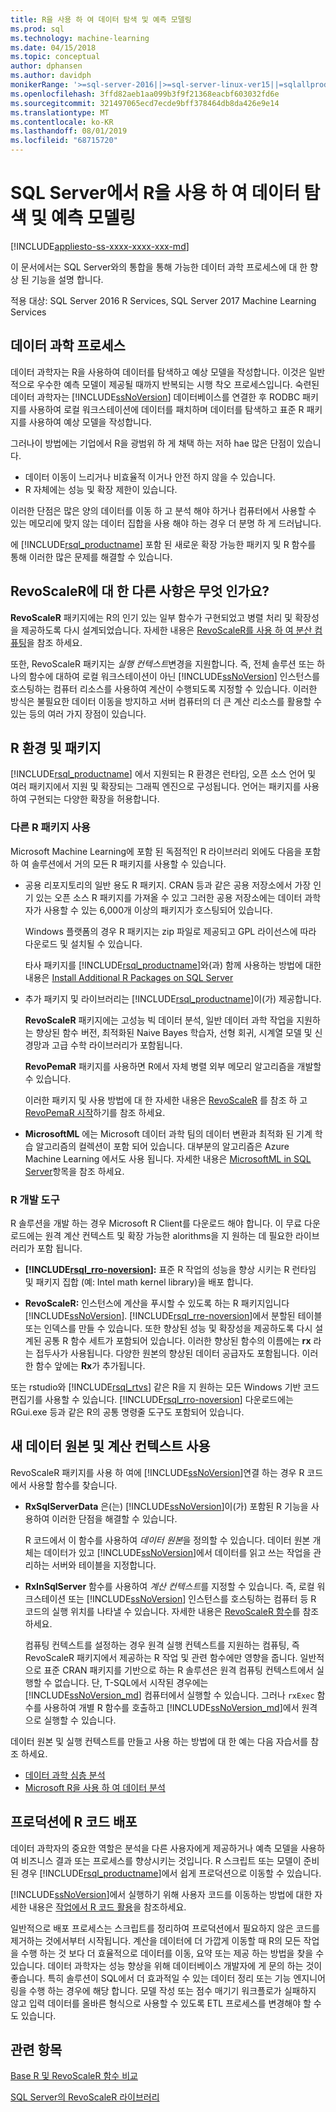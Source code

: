 ```yaml
---
title: R을 사용 하 여 데이터 탐색 및 예측 모델링
ms.prod: sql
ms.technology: machine-learning
ms.date: 04/15/2018
ms.topic: conceptual
author: dphansen
ms.author: davidph
monikerRange: '>=sql-server-2016||>=sql-server-linux-ver15||=sqlallproducts-allversions'
ms.openlocfilehash: 3ffd82aeb1aa099b3f9f21368eacbf603032fd6e
ms.sourcegitcommit: 321497065ecd7ecde9bff378464db8da426e9e14
ms.translationtype: MT
ms.contentlocale: ko-KR
ms.lasthandoff: 08/01/2019
ms.locfileid: "68715720"
---
```

# <a name="data-exploration-and-predictive-modeling-with-r-in-sql-server"></a>SQL Server에서 R을 사용 하 여 데이터 탐색 및 예측 모델링
[!INCLUDE[appliesto-ss-xxxx-xxxx-xxx-md](../../includes/appliesto-ss-xxxx-xxxx-xxx-md.md)]

이 문서에서는 SQL Server와의 통합을 통해 가능한 데이터 과학 프로세스에 대 한 향상 된 기능을 설명 합니다.

적용 대상: SQL Server 2016 R Services, SQL Server 2017 Machine Learning Services

## <a name="the-data-science-process"></a>데이터 과학 프로세스

데이터 과학자는 R을 사용하여 데이터를 탐색하고 예상 모델을 작성합니다. 이것은 일반적으로 우수한 예측 모델이 제공될 때까지 반복되는 시행 착오 프로세스입니다. 숙련된 데이터 과학자는 [!INCLUDE[ssNoVersion](../../includes/ssnoversion-md.md)] 데이터베이스를 연결한 후 RODBC 패키지를 사용하여 로컬 워크스테이션에 데이터를 패치하며 데이터를 탐색하고 표준 R 패키지를 사용하여 예상 모델을 작성합니다.

그러나이 방법에는 기업에서 R을 광범위 하 게 채택 하는 저하 hae 많은 단점이 있습니다. 

+ 데이터 이동이 느리거나 비효율적 이거나 안전 하지 않을 수 있습니다.
+ R 자체에는 성능 및 확장 제한이 있습니다.

이러한 단점은 많은 양의 데이터를 이동 하 고 분석 해야 하거나 컴퓨터에서 사용할 수 있는 메모리에 맞지 않는 데이터 집합을 사용 해야 하는 경우 더 분명 하 게 드러납니다.

에 [!INCLUDE[rsql_productname](../../includes/rsql-productname-md.md)] 포함 된 새로운 확장 가능한 패키지 및 R 함수를 통해 이러한 많은 문제를 해결할 수 있습니다. 

## <a name="whats-different-about-revoscaler"></a>RevoScaleR에 대 한 다른 사항은 무엇 인가요?

**RevoScaleR** 패키지에는 R의 인기 있는 일부 함수가 구현되었고 병렬 처리 및 확장성을 제공하도록 다시 설계되었습니다. 자세한 내용은 [RevoScaleR를 사용 하 여 분산 컴퓨팅](https://docs.microsoft.com/machine-learning-server/r/how-to-revoscaler-distributed-computing)을 참조 하세요.

또한, RevoScaleR 패키지는 *실행 컨텍스트*변경을 지원합니다. 즉, 전체 솔루션 또는 하나의 함수에 대하여 로컬 워크스테이션이 아닌 [!INCLUDE[ssNoVersion](../../includes/ssnoversion-md.md)] 인스턴스를 호스팅하는 컴퓨터 리소스를 사용하여 계산이 수행되도록 지정할 수 있습니다. 이러한 방식은 불필요한 데이터 이동을 방지하고 서버 컴퓨터의 더 큰 계산 리소스를 활용할 수 있는 등의 여러 가지 장점이 있습니다.

## <a name="r-environment-and-packages"></a>R 환경 및 패키지

[!INCLUDE[rsql_productname](../../includes/rsql-productname-md.md)] 에서 지원되는 R 환경은 런타임, 오픈 소스 언어 및 여러 패키지에서 지원 및 확장되는 그래픽 엔진으로 구성됩니다. 언어는 패키지를 사용하여 구현되는 다양한 확장을 허용합니다.  

### <a name="using-other-r-packages"></a>다른 R 패키지 사용

Microsoft Machine Learning에 포함 된 독점적인 R 라이브러리 외에도 다음을 포함 하 여 솔루션에서 거의 모든 R 패키지를 사용할 수 있습니다.

+ 공용 리포지토리의 일반 용도 R 패키지. CRAN 등과 같은 공용 저장소에서 가장 인기 있는 오픈 소스 R 패키지를 가져올 수 있고 그러한 공용 저장소에는 데이터 과학자가 사용할 수 있는 6,000개 이상의 패키지가 호스팅되어 있습니다.
  
  Windows 플랫폼의 경우 R 패키지는 zip 파일로 제공되고 GPL 라이선스에 따라 다운로드 및 설치될 수 있습니다.  
  
  타사 패키지를 [!INCLUDE[rsql_productname](../../includes/rsql-productname-md.md)]와(과) 함께 사용하는 방법에 대한 내용은 [Install Additional R Packages on SQL Server](../../advanced-analytics/r/install-additional-r-packages-on-sql-server.md)  
  
+ 추가 패키지 및 라이브러리는 [!INCLUDE[rsql_productname](../../includes/rsql-productname-md.md)]이(가) 제공합니다.   
  
     **RevoScaleR** 패키지에는 고성능 빅 데이터 분석, 일반 데이터 과학 작업을 지원하는 향상된 함수 버전, 최적화된 Naive Bayes 학습자, 선형 회귀, 시계열 모델 및 신경망과 고급 수학 라이브러리가 포함됩니다.  
  
     **RevoPemaR** 패키지를 사용하면 R에서 자체 병렬 외부 메모리 알고리즘을 개발할 수 있습니다.  
  
     이러한 패키지 및 사용 방법에 대 한 자세한 내용은 [RevoScaleR](https://docs.microsoft.com/machine-learning-server/r/concept-what-is-revoscaler) 를 참조 하 고 [RevoPemaR 시작](https://docs.microsoft.com/machine-learning-server/r/how-to-developer-pemar)하기를 참조 하세요. 

+ **MicrosoftML** 에는 Microsoft 데이터 과학 팀의 데이터 변환과 최적화 된 기계 학습 알고리즘의 컬렉션이 포함 되어 있습니다. 대부분의 알고리즘은 Azure Machine Learning 에서도 사용 됩니다. 자세한 내용은 [MicrosoftML in SQL Server](ref-r-microsoftml.md)항목을 참조 하세요.

### <a name="r-development-tools"></a>R 개발 도구

R 솔루션을 개발 하는 경우 Microsoft R Client를 다운로드 해야 합니다. 이 무료 다운로드에는 원격 계산 컨텍스트 및 확장 가능한 alorithms을 지 원하는 데 필요한 라이브러리가 포함 됩니다.

+ **[!INCLUDE[rsql_rro-noversion](../../includes/rsql-rro-noversion-md.md)]:** 표준 R 작업의 성능을 향상 시키는 R 런타임 및 패키지 집합 (예: Intel math kernel library)을 배포 합니다.  
  
+ **RevoScaleR:** 인스턴스에 계산을 푸시할 수 있도록 하는 R 패키지입니다 [!INCLUDE[ssNoVersion](../../includes/ssnoversion-md.md)]. [!INCLUDE[rsql_rre-noversion](../../includes/rsql-rre-noversion-md.md)]에서 분할된 테이블 또는 인덱스를 만들 수 있습니다. 또한 향상된 성능 및 확장성을 제공하도록 다시 설계된 공통 R 함수 세트가 포함되어 있습니다. 이러한 향상된 함수의 이름에는 **rx** 라는 접두사가 사용됩니다. 다양한 원본의 향상된 데이터 공급자도 포함됩니다. 이러한 함수 앞에는 **Rx**가 추가됩니다.

또는 rstudio와 [!INCLUDE[rsql_rtvs](../../includes/rsql-rtvs-md.md)] 같은 R을 지 원하는 모든 Windows 기반 코드 편집기를 사용할 수 있습니다. [!INCLUDE[rsql_rro-noversion](../../includes/rsql-rro-noversion-md.md)] 다운로드에는 RGui.exe 등과 같은 R의 공통 명령줄 도구도 포함되어 있습니다.

## <a name="use-new-data-sources-and-compute-contexts"></a>새 데이터 원본 및 계산 컨텍스트 사용

RevoScaleR 패키지를 사용 하 여에 [!INCLUDE[ssNoVersion](../../includes/ssnoversion-md.md)]연결 하는 경우 R 코드에서 사용할 함수를 찾습니다.

+ **RxSqlServerData** 은(는) [!INCLUDE[ssNoVersion](../../includes/ssnoversion-md.md)]이(가) 포함된 R 기능을 사용하여 이러한 단점을 해결할 수 있습니다.
  
     R 코드에서 이 함수를 사용하여 *데이터 원본*을 정의할 수 있습니다. 데이터 원본 개체는 데이터가 있고 [!INCLUDE[ssNoVersion](../../includes/ssnoversion-md.md)]에서 데이터를 읽고 쓰는 작업을 관리하는 서버와 테이블을 지정합니다.
  
-   **RxInSqlServer** 함수를 사용하여 *계산 컨텍스트*를 지정할 수 있습니다.  즉, 로컬 워크스테이션 또는 [!INCLUDE[ssNoVersion](../../includes/ssnoversion-md.md)] 인스턴스를 호스팅하는 컴퓨터 등 R 코드의 실행 위치를 나타낼 수 있습니다.  자세한 내용은 [RevoScaleR 함수](https://docs.microsoft.com/machine-learning-server/r-reference/revoscaler/revoscaler)를 참조 하세요.
  
     컴퓨팅 컨텍스트를 설정하는 경우 원격 실행 컨텍스트를 지원하는 컴퓨팅, 즉 RevoScaleR 패키지에서 제공하는 R 작업 및 관련 함수에만 영향을 줍니다. 일반적으로 표준 CRAN 패키지를 기반으로 하는 R 솔루션은 원격 컴퓨팅 컨텍스트에서 실행할 수 없습니다. 단, T-SQL에서 시작된 경우에는 [!INCLUDE[ssNoVersion_md](../../includes/ssnoversion-md.md)] 컴퓨터에서 실행할 수 있습니다. 그러나 `rxExec` 함수를 사용하여 개별 R 함수를 호출하고 [!INCLUDE[ssNoVersion_md](../../includes/ssnoversion-md.md)]에서 원격으로 실행할 수 있습니다.

데이터 원본 및 실행 컨텍스트를 만들고 사용 하는 방법에 대 한 예는 다음 자습서를 참조 하세요.

+ [데이터 과학 심층 분석](../../advanced-analytics/tutorials/deepdive-data-science-deep-dive-using-the-revoscaler-packages.md)  
+  [Microsoft R을 사용 하 여 데이터 분석](https://docs.microsoft.com/machine-learning-server/r/how-to-introduction)

## <a name="deploy-r-code-to-production"></a>프로덕션에 R 코드 배포

데이터 과학자의 중요한 역할은 분석을 다른 사용자에게 제공하거나 예측 모델을 사용하여 비즈니스 결과 또는 프로세스를 향상시키는 것입니다. R 스크립트 또는 모델이 준비된 경우 [!INCLUDE[rsql_productname](../../includes/rsql-productname-md.md)]에서 쉽게 프로덕션으로 이동할 수 있습니다.

[!INCLUDE[ssNoVersion](../../includes/ssnoversion-md.md)]에서 실행하기 위해 사용자 코드를 이동하는 방법에 대한 자세한 내용은 [작업에서 R 코드 활용](../../advanced-analytics/r/operationalizing-your-r-code.md)을 참조하세요.

일반적으로 배포 프로세스는 스크립트를 정리하여 프로덕션에서 필요하지 않은 코드를 제거하는 것에서부터 시작됩니다. 계산을 데이터에 더 가깝게 이동할 때 R의 모든 작업을 수행 하는 것 보다 더 효율적으로 데이터를 이동, 요약 또는 제공 하는 방법을 찾을 수 있습니다.  데이터 과학자는 성능 향상을 위해 데이터베이스 개발자에 게 문의 하는 것이 좋습니다. 특히 솔루션이 SQL에서 더 효과적일 수 있는 데이터 정리 또는 기능 엔지니어링을 수행 하는 경우에 해당 합니다. 모델 작성 또는 점수 매기기 워크플로가 실패하지 않고 입력 데이터를 올바른 형식으로 사용할 수 있도록 ETL 프로세스를 변경해야 할 수도 있습니다.

## <a name="see-also"></a>관련 항목

[Base R 및 RevoScaleR 함수 비교](https://docs.microsoft.com/machine-learning-server/r-reference/revoscaler/revoscaler-compared-to-base-r)

[SQL Server의 RevoScaleR 라이브러리](ref-r-revoscaler.md)
